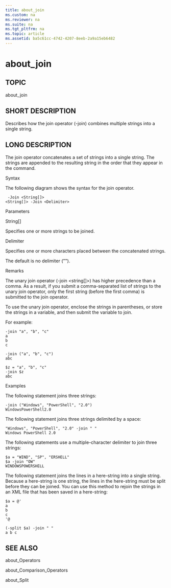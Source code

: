 ```yaml
---
title: about_join
ms.custom: na
ms.reviewer: na
ms.suite: na
ms.tgt_pltfrm: na
ms.topic: article
ms.assetid: ba5c61cc-4742-4207-8eeb-2a9a15eb6482
---
```

# about_join
## TOPIC  
 about\_join  
  
## SHORT DESCRIPTION  
 Describes how the join operator \(\-join\) combines multiple strings into a single string.  
  
## LONG DESCRIPTION  
 The join operator concatenates a set of strings into a single string. The strings are appended to the resulting string in the order that they appear in the command.  
  
 Syntax  
  
 The following diagram shows the syntax for the join operator.  
  
```  
 -Join <String[]>  
<String[]> -Join <Delimiter>  
```  
  
 Parameters  
  
 String\[\]  
  
 Specifies one or more strings to be joined.  
  
 Delimiter  
  
 Specifies one or more characters placed between the concatenated strings.  
  
 The default is no delimiter \(""\).  
  
 Remarks  
  
 The unary join operator \(\-join \<string\[\]\>\) has higher precedence than a comma. As a result, if you submit a comma\-separated list of strings to the unary join operator, only the first string \(before the first comma\) is submitted to the join operator.  
  
 To use the unary join operator, enclose the strings in parentheses, or store the strings in a variable, and then submit the variable to join.  
  
 For example:  
  
```  
-join "a", "b", "c"  
a  
b  
c  
  
-join ("a", "b", "c")  
abc  
  
$z = "a", "b", "c"  
-join $z  
abc  
```  
  
 Examples  
  
 The following statement joins three strings:  
  
```  
-join ("Windows", "PowerShell", "2.0")  
WindowsPowerShell2.0  
```  
  
 The following statement joins three strings delimited by a space:  
  
```  
"Windows", "PowerShell", "2.0" -join " "  
Windows PowerShell 2.0  
```  
  
 The following statements use a multiple\-character delimiter to join three strings:  
  
```  
$a = "WIND", "SP", "ERSHELL"   
$a -join "OW"  
WINDOWSPOWERSHELL  
```  
  
 The following statement joins the lines in a here\-string into a single string. Because a here\-string is one string, the lines in the here\-string must be split before they can be joined. You can use this method to rejoin the strings in an XML file that has been saved in a here\-string:  
  
```  
$a = @'  
a  
b  
c  
'@  
  
(-split $a) -join " "  
a b c  
```  
  
## SEE ALSO  
 about\_Operators  
  
 about\_Comparison\_Operators  
  
 about\_Split